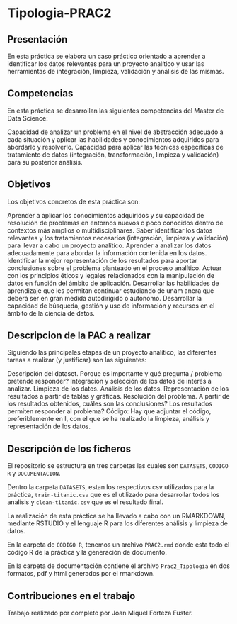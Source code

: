 # Tipologia-PRAC2

## Presentación
En esta práctica se elabora un caso práctico orientado a aprender a identificar los datos relevantes para un proyecto analítico y usar las herramientas de integración, limpieza, validación y análisis de las mismas.

## Competencias
En esta práctica se desarrollan las siguientes competencias del Master de Data Science:

Capacidad de analizar un problema en el nivel de abstracción adecuado a cada situación y aplicar las habilidades y conocimientos adquiridos para abordarlo y resolverlo.
Capacidad para aplicar las técnicas específicas de tratamiento de datos (integración, transformación, limpieza y validación) para su posterior análisis.

## Objetivos
Los objetivos concretos de esta práctica son:

Aprender a aplicar los conocimientos adquiridos y su capacidad de resolución de problemas en entornos nuevos o poco conocidos dentro de contextos más amplios o multidisciplinares.
Saber identificar los datos relevantes y los tratamientos necesarios (integración, limpieza y validación) para llevar a cabo un proyecto analítico.
Aprender a analizar los datos adecuadamente para abordar la información contenida en los datos.
Identificar la mejor representación de los resultados para aportar conclusiones sobre el problema planteado en el proceso analítico.
Actuar con los principios éticos y legales relacionados con la manipulación de datos en función del ámbito de aplicación.
Desarrollar las habilidades de aprendizaje que les permitan continuar estudiando de unam anera que deberá ser en gran medida autodirigido o autónomo.
Desarrollar la capacidad de búsqueda, gestión y uso de información y recursos en el ámbito de la ciencia de datos.

## Descripcion de la PAC a realizar
Siguiendo las principales etapas de un proyecto analítico, las diferentes tareas a realizar (y justificar) son las siguientes:

Descripción del dataset. Porque es importante y qué pregunta / problema pretende responder?
Integración y selección de los datos de interés a analizar.
Limpieza de los datos. 
Análisis de los datos.
Representación de los resultados a partir de tablas y gráficas.
Resolución del problema. A partir de los resultados obtenidos, cuáles son las conclusiones? Los resultados permiten responder al problema?
Código: Hay que adjuntar el código, preferiblemente en I, con el que se ha realizado la limpieza, análisis y representación de los datos.

## Descripción de los ficheros

El repositorio se estructura en tres carpetas las cuales son `DATASETS`, `CODIGO R` y `DOCUMENTACION`.

Dentro la carpeta `DATASETS`, estan los respectivos csv utilizados para la práctica, `train-titanic.csv` que es el utilizado para desarrollar todos los analisis y `clean-titanic.csv` que es el resultado final.

La realización de esta práctica se ha llevado a cabo con un RMARKDOWN, mediante RSTUDIO y el lenguaje R para los diferentes análisis y limpieza de datos.

En la carpeta de `CODIGO R`, tenemos un archivo `PRAC2.rmd` donde esta todo el código R de la práctica y la generación de documento.

En la carpeta de documentación contiene el archivo `Prac2_Tipologia` en dos formatos, pdf y html generados por el rmarkdown.


## Contribuciones en el trabajo

Trabajo realizado por completo por Joan Miquel Forteza Fuster.
